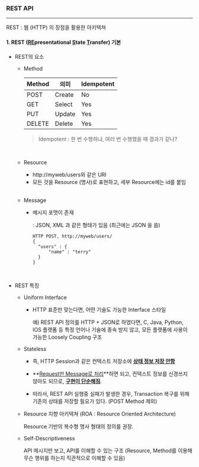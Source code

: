 ### REST API 

----

REST : 웹 (HTTP) 의 장점을 활용한 아키텍쳐 

#### 1. REST (<u>RE</u>presentational <u>S</u>tate <u>T</u>ransfer) 기본

* REST의 요소

  * Method

    | Method | 의미   | Idempotent |
    | ------ | ------ | ---------- |
    | POST   | Create | No         |
    | GET    | Select | Yes        |
    | PUT    | Update | Yes        |
    | DELETE | Delete | Yes        |

    > Idempotent : 한 번 수행하냐, 여러 번 수행했을 때 결과가 같나?

    <br>

  * Resource

    * http://myweb/users와 같은 URI
    * 모든 것을 Resource (명사)로 표현하고, 세부 Resource에는 id를 붙임

    <br>

  * Message

    * 메시지 포맷이 존재

      : JSON, XML 과 같은 형태가 있음 (최근에는 JSON 을 씀)

      ```text
      HTTP POST, http://myweb/users/
      {
      	"users" : {
      		"name" : "terry"
      	}
      }
      ```

    <br>

* REST 특징

  * Uniform Interface

    * HTTP 표준만 맞는다면, 어떤 기술도 가능한 Interface 스타일

      예) REST API 정의를 HTTP + JSON로 하였다면, C, Java, Python, IOS 플랫폼 등 특정 언어나 기술에 종속 받지 않고, 모든 플랫폼에 사용이 가능한 Loosely Coupling 구조

  * Stateless

    * 즉, HTTP Session과 같은 컨텍스트 저장소에 **<u>상태 정보 저장 안함</u>**
    * **<u>Request만 Message로 처리</u>**하면 되고, 컨텍스트 정보를 신경쓰지 않아도 되므로, **<u>구현이 단순해짐</u>**.

    * 따라서, REST API 실행중 실패가 발생한 경우, Transaction 복구를 위해 기존의 상태를 저장할 필요가 있다. (POST Method 제외)

  

  * Resource 지향 아키텍쳐 (ROA : Resource Oriented Architecture)

    Resource 기반의 복수형 명사 형태의 정의를 권장.

    

  * Self-Descriptiveness

    API 메시지만 보고, API를 이해할 수 있는 구조 (Resource, Method를 이용해 무슨 행위를 하는지 직관적으로 이해할 수 있음)